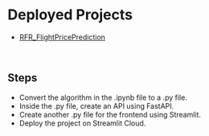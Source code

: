 # Deployed Projects

- [RFR_FlightPricePrediction](https://himanshu-03-flight-prediction-system-streamlit-app-fkj7k0.streamlit.app/)

<br />

## Steps

- Convert the algorithm in the .ipynb file to a .py file.
- Inside the .py file, create an API using FastAPI.
- Create another .py file for the frontend using Streamlit.
- Deploy the project on Streamlit Cloud.
